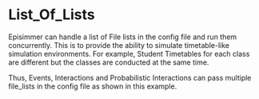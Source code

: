# List_Of_Lists

Episimmer can handle a list of File lists in the config file and run them concurrently. This is to provide the ability to simulate timetable-like simulation environments. For example, Student Timetables for each class are different but the classes are conducted at the same time.

Thus, Events, Interactions and Probabilistic Interactions can pass multiple file_lists in the config file as shown in this example.
